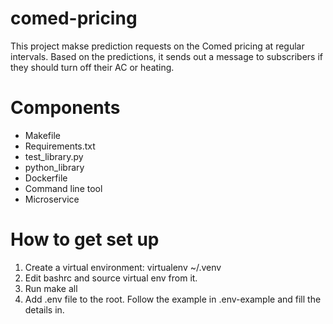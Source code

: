 # comed-pricing

This project makse prediction requests on the Comed pricing at regular intervals. Based on the predictions, it sends out a message to subscribers if they should turn off their AC or heating.

# Components
- Makefile
- Requirements.txt
- test_library.py
- python_library
- Dockerfile
- Command line tool
- Microservice

# How to get set up
1. Create a virtual environment: virtualenv ~/.venv
2. Edit bashrc and source virtual env from it.
3. Run make all
4. Add .env file to the root. Follow the example in .env-example and fill the details in.
